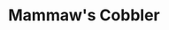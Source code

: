 ---
title: Mammaw's Cobbler
description:
tags: family dessert
source: Marie Probus
yield: 
ingredients: 
- 2 cup fruit
- 1 1/3 cup sugar (for fruit) 
- 1 cup sugar (for topping)
- 1 cup flour
- 1 cup milk
- 1 stick butter
instructions: 
- Place stick of butter in 13x9 pan
- Place pan in over as it preheats to 350F (to melt butter)
- Mash fruit and 1 1/3 cup sugar in bowl
- In another bowl, mix flour, milk, and 1 cup ( or less ) sugar
- Add fruit mixture to pan
- Pour flour mixture in circles over fruit
- Bake at 350F fro 25 mins or until brown
---
